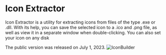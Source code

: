 # Icon Extractor
Icon Extractor is a utility for extracting icons from files of the type .exe or .dll. With its help, you can save the selected icon to a .ico and .png file, as well as view it in a separate window when double-clicking. You can also set your icon on any disk

The public version was released on July 1, 2023.
![IconBuilder](https://github.com/artosik/Icon-Extractor/assets/125686517/82026301-afa7-4d6b-9b1d-883d210c6111)
